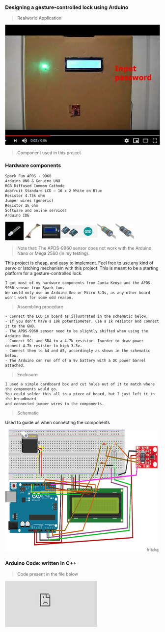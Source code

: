 
### Designing a gesture-controlled lock using Arduino
> Realworld Application

[![Watch the video](https://raw.githubusercontent.com/danielmuthama/Gesture-controlled-lock-in-Arduino/master/components/Screenshot_2020-09-29%20Webmole%200%203%20Open%20Source%20Application%20Presentation.png)](https://youtu.be/VZHX5NwCBbw)
> Component used in this project
### Hardware components

    Spark Fun APDS - 9960
    Arduino UNO & Genuino UNO
    RGB Diffused Common Cathode
    Adafruit Standard LCD – 16 x 2 White on Blue
    Resistor 4.75k ohm
    Jumper wires (generic)
    Resistor 1k ohm
    Software and online services
    Arduino IDE
<img align="left" alt="" width="60px" src="https://raw.githubusercontent.com/danielmuthama/Gesture-controlled-lock-in-Arduino/master/components/09264-1.jpg" />
<img align="left" alt="" width="60px" src="https://raw.githubusercontent.com/danielmuthama/Gesture-controlled-lock-in-Arduino/master/components/11026-02.jpg" />
<img align="left" alt="" width="60px" src="https://raw.githubusercontent.com/danielmuthama/Gesture-controlled-lock-in-Arduino/master/components/181-02.jpg" />
<img align="left" alt="" width="60px" src="https://raw.githubusercontent.com/danielmuthama/Gesture-controlled-lock-in-Arduino/master/components/A000066_iso_both.jpg" />
<img align="left" alt="" width="60px" src="https://raw.githubusercontent.com/danielmuthama/Gesture-controlled-lock-in-Arduino/master/components/IDE_web.jpg" />
<img align="left" alt="" width="60px" src="https://raw.githubusercontent.com/danielmuthama/Gesture-controlled-lock-in-Arduino/master/components/MFR-25FBF52-4K75_sml.jpg" />
<img align="" alt="" width="60px" src="https://raw.githubusercontent.com/danielmuthama/Gesture-controlled-lock-in-Arduino/master/components/MFR-25FRF52-1K_sml.jpg" />

> Note that:
  The APDS-9960 sensor does not work with the Arduino Nano or Mega 2560 (in my testing).

This project is cheap, and easy to implement. Feel free to use any kind of servo or latching mechanism with this project. This is meant to be a starting platform for a gesture-controlled lock.

    I got most of my hardware components from Jumia Kenya and the APDS-9960 sensor from Spark fun.
    We could only use an Arduino Uno or Micro 3.3v, as any other board won't work for some odd reason.
> Assembling procedure

    - Connect the LCD in board as illustrated in the schematic below.
    - If you don't have a 10k potentiometer, use a 1k resistor and connect it to the GND. 
    - The APDS-9960 sensor need to be slightly shifted when using the Arduino Uno.
    - Connect SCL and SDA to a 4.7k resistor. Inorder to draw power connect 4.7k resistor to high 3.3v.
    - Connect them to A4 and A5, accordingly as shown in the schematic below. 
    - The Arduino can run off of a 9v battery with a DC power barrel attached.
> Enclosure

    I used a simple cardboard box and cut holes out of it to match where the components would go.
    You could solder this all to a piece of board, but I just left it in the breadboard
    and connected jumper wires to the components.
  
> Schematic

Used to guide us when connecting the components

<img src="https://raw.githubusercontent.com/danielmuthama/Gesture-controlled-lock-in-Arduino/master/schematic_bb3_ojGtzuoycT.png" width="500" height="400" />

### Arduino Code: written in C++
   > Code present in the file below 
    
   ![Arduinominiproject.mm](https://github.com/danielmuthama/Gesture-controlled-lock-in-Arduino/blob/master/Arduinominiproject.mm)
